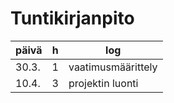 # Tuntikirjanpito

päivä | h | log
----- | - | ---
30.3. | 1 | vaatimusmäärittely
10.4. | 3 | projektin luonti
